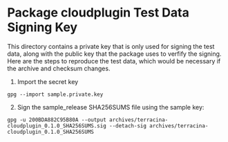 # Package cloudplugin Test Data Signing Key

This directory contains a private key that is only used for signing the test data, along with the public key that the package uses to verfify the signing. Here are the steps to reproduce the test data, which would be necessary if the archive and checksum changes.

1. Import the secret key

`gpg --import sample.private.key`

2. Sign the sample_release SHA256SUMS file using the sample key:

`gpg -u 200BDA882C95B80A --output archives/terracina-cloudplugin_0.1.0_SHA256SUMS.sig --detach-sig archives/terracina-cloudplugin_0.1.0_SHA256SUMS`
